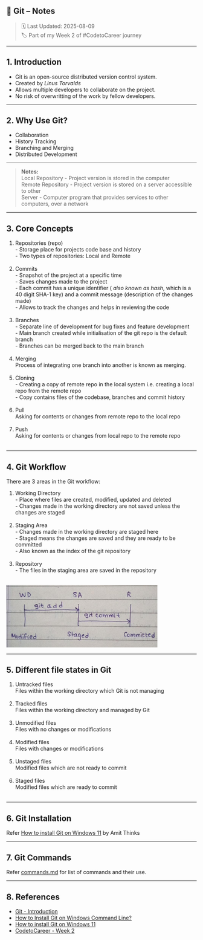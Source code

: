 ## 📒 Git – Notes

> 🗓️ Last Updated: 2025-08-09 <br>
> 🏷️ Part of my Week 2 of #CodetoCareer journey

---

## 1. Introduction

- Git is an open-source distributed version control system. <br>
- Created by <i>Linus Torvalds</i> <br>
- Allows multiple developers to collaborate on the project. <br>
- No risk of overwritting of the work by fellow developers. <br>

---

## 2. Why Use Git?

- Collaboration <br>
- History Tracking <br>
- Branching and Merging <br>
- Distributed Development <br>

---

<blockquote><b>Notes:</b><br>
Local Repository - Project version is stored in the computer <br>
Remote Repository - Project version is stored on a server accessible to other <br>
Server - Computer program that provides services to other computers, over a network
</blockquote>

---

## 3. Core Concepts

<ol>
<li> Repositories (repo) </li>
- Storage place for projects code base and history <br>
- Two types of repositories: Local and Remote <br> 

<br>

<li> Commits </li>
- Snapshot of the project at a specific time <br>
- Saves changes made to the project <br>
- Each commit has a unique identifier (<i> also known as hash</i>, which is a 40 digit SHA-1 key) and a commit message (description of the changes made) <br>
- Allows to track the changes and helps in reviewing the code <br>

<br>

<li> Branches </li>
- Separate line of development for bug fixes and feature development <br>
- Main branch created while initialisation of the git repo is the default branch <br>
- Branches can be merged back to the main branch <br>

<br>

<li> Merging </li>
Process of integrating one branch into another is known as merging. <br>

<br>

<li> Cloning </li>
- Creating a copy of remote repo in the local system i.e. creating a local repo from the remote repo <br>
- Copy contains files of the codebase, branches and commit history <br>

<br>

<li> Pull </li>
Asking for contents or changes from remote repo to the local repo <br>

<br>

<li> Push </li>
Asking for contents or changes from local repo to the remote repo <br>

<br>
</ol>

---

## 4. Git Workflow

There are 3 areas in the Git workflow: 

<ol>
<li> Working Directory </li>
- Place where files are created, modified, updated and deleted <br>
- Changes made in the working directory are not saved unless the changes are staged <br>

<br>

<li> Staging Area </li>
- Changes made in the working directory are staged here <br>
- Staged means the changes are saved and they are ready to be committed <br>
- Also known as the index of the git repository <br>

<br>

<li> Repository </li>
- The files in the staging area are saved in the repository <br>

<br>
</ol>

<img src = "https://github.com/ashweeni-b/Git-Notes/blob/main/assets/Git%20Workflow.jpg" alt = "Git Workflow" width = "400" />

---

## 5. Different file states in Git

<ol>
<li> Untracked files </li>
Files within the working directory which Git is not managing <br> <br>

<li> Tracked files </li>
Files within the working directory and managed by Git <br> <br>

<li> Unmodified files </li>
Files with no changes or modifications <br> <br>

<li> Modified files </li>
Files with changes or modifications <br> <br>

<li> Unstaged files </li>
Modified files which are not ready to commit <br> <br>

<li> Staged files </li>
Modified files which are ready to commit <br> <br>

</ol>

---
## 6. Git Installation 

Refer [How to install Git on Windows 11](https://youtu.be/t2-l3WvWvqg?si=LcF-lqIZFgKzTAL5) by Amit Thinks

---

## 7. Git Commands

Refer [commands.md](./commands.md) for list of commands and their use.

---


## 8. References

- [Git - Introduction](https://www.geeksforgeeks.org/git/git-introduction/)
- [How to Install Git on Windows Command Line?](https://www.geeksforgeeks.org/installation-guide/how-to-install-git-on-windows-command-line/)
- [How to install Git on Windows 11](https://youtu.be/t2-l3WvWvqg?si=LcF-lqIZFgKzTAL5)
- [CodetoCareer - Week 2](https://www.linkedin.com/posts/activity-7350177852027232256-h1JE?utm_source=share&utm_medium=member_desktop&rcm=ACoAAE-UhZwBDTW7JxUFdBcAbzubFz_HhQRI1Ng)
